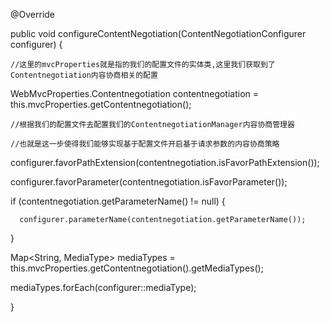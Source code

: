 @Override

public void configureContentNegotiation(ContentNegotiationConfigurer configurer) {

    //这里的mvcProperties就是指的我们的配置文件的实体类,这里我们获取到了Contentnegotiation内容协商相关的配置

   WebMvcProperties.Contentnegotiation contentnegotiation = this.mvcProperties.getContentnegotiation();

    //根据我们的配置文件去配置我们的ContentnegotiationManager内容协商管理器

    //也就是这一步使得我们能够实现基于配置文件开启基于请求参数的内容协商策略

   configurer.favorPathExtension(contentnegotiation.isFavorPathExtension());

   configurer.favorParameter(contentnegotiation.isFavorParameter());

   if (contentnegotiation.getParameterName() != null) {

      configurer.parameterName(contentnegotiation.getParameterName());

   }

   Map<String, MediaType> mediaTypes = this.mvcProperties.getContentnegotiation().getMediaTypes();

   mediaTypes.forEach(configurer::mediaType);

}
